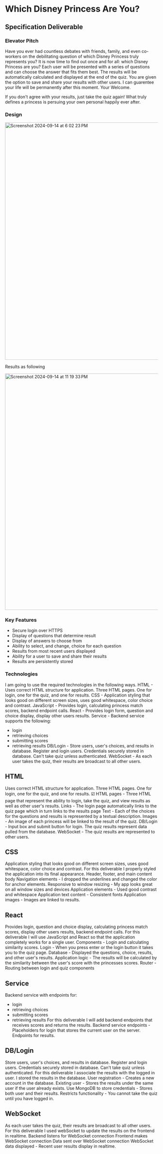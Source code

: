 # Which Disney Princess Are You?
## Specification Deliverable
### Elevator Pitch
Have you ever had countless debates with friends, family, and even co-workers on the debilitating question of which Disney Princess truly represents you? It is now time to find out once and for all: which Disney Princess are you? Each user will be presented with a series of questions and can choose the answer that fits them best. The results will be automatically calculated and displayed at the end of the quiz. You are given the option to save and share your results with other users. I can guarentee your life will be permanently after this moment. Your Welcome. 

If you don't agree with your results, just take the quiz again! What truly defines a princess is persuing your own personal happily ever after.

### Design
<img width="782" alt="Screenshot 2024-09-14 at 6 02 23 PM" src="https://github.com/user-attachments/assets/944962aa-4f0c-4235-8e8c-78b61f489293">

Results as following

<img width="779" alt="Screenshot 2024-09-14 at 11 19 33 PM" src="https://github.com/user-attachments/assets/ad4f68a0-84a0-4a4d-860e-e9fed0365498">

### Key Features
- Secure login over HTTPS
- Display of questions that determine result
- Display of answers to choose from 
- Ability to select, and change, choice for each question
- Results from most recent users displayed 
- Ability for a user to save and share their results
- Results are persistently stored

### Technologies
I am going to use the required technologies in the following ways.
HTML - Uses correct HTML structure for application. Three HTML pages. One for login, one for the quiz, and one for results. 
CSS - Application styling that looks good on different screen sizes, uses good whitespace, color choice and contrast.
JavaScript - Provides login, calculating princess match scores, backend endpoint calls.
React - Provides login form, question and choice display, display other users results.
Service - Backend service supports the following:
- login
- retrieving choices
- submitting scores
- retrieving results
DB/Login - Store users, user's choices, and results in database. Register and login users. Credentials securely stored in database. Can't take quiz unless authenticated.
WebSocket - As each user takes the quiz, their results are broadcast to all other users.

## HTML
Uses correct HTML structure for application. Three HTML pages. One for login, one for the quiz, and one for results. 
   :ballot_box_with_check: HTML pages - Three HTML page that represent the ability to login, take the quiz, and view results as well as other user's results.
   Links - The login page automatically links to the quiz page which in turn links to the results page
   Text - Each of the choices for the questions and results is represented by a textual description.
   Images - An image of each princess will be linked to the result of the quiz. 
   DB/Login - Input box and submit button for login. The quiz results represent data pulled from the database.
   WebSocket - The quiz results are represented to other users.
   
## CSS
Application styling that looks good on different screen sizes, uses good whitespace, color choice and contrast.
   For this deliverable I properly styled the application into its final appearance.
   Header, footer, and main content body
   Navigation elements - I dropped the underlines and changed the color for anchor elements.
   Responsive to window resizing - My app looks great on all window sizes and devices
   Application elements - Used good contrast and whitespace
   Application text content - Consistent fonts
   Application images - Images are linked to results. 
   
## React
Provides login, question and choice display, calculating princess match scores, display other users results, backend endpoint calls.
   For this deliverable I will use JavaScript and React so that the application completely works for a single user. 
   Components - Login and calculating similarity scores.
   Login - When you press enter or the login button it takes you to the quiz page. 
   Database - Displayed the questions, choice, results, and other user's results.
   Application logic - The results will be calculated by the similarity between the user's score with the princesses scores.
   Router - Routing between login and quiz components

## Service
Backend service with endpoints for:
- login
- retrieving choices
- submitting scores
- retrieving results
   For this deliverable I will add backend endpoints that receives scores and returns the results.
   Backend service endpoints - Placeholders for login that stores the current user on the server. Endpoints for results.
  
## DB/Login
Store users, user's choices, and results in database. Register and login users. Credentials securely stored in database. Can't take quiz unless authenticated.
   For this deliverable I associate the results with the logged in user. I stored the results in the database.
   User registration - Creates a new account in the database.
   Existing user - Stores the results under the same user if the user already exists.
   Use MongoDB to store credentials - Stores both user and their results.
   Restricts functionality - You cannot take the quiz until you have logged in. 
   
## WebSocket
As each user takes the quiz, their results are broadcast to all other users.
   For this deliverable I used webSocket to update the results on the frontend in realtime.
   Backend listens for WebSocket connection 
   Frontend makes WebSocket connection 
   Data sent over WebSocket connection 
   WebSocket data displayed - Recent user results display in realtime.
